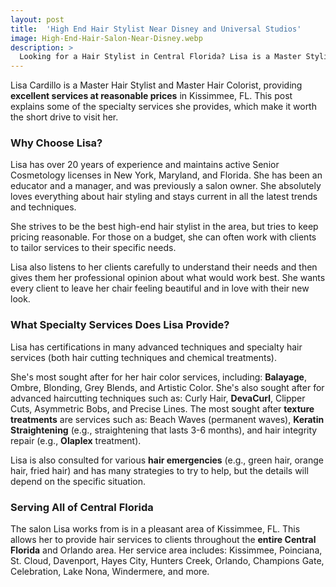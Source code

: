 ```yaml
---
layout: post
title:  'High End Hair Stylist Near Disney and Universal Studios'
image: High-End-Hair-Salon-Near-Disney.webp
description: >
  Looking for a Hair Stylist in Central Florida? Lisa is a Master Stylist & Colorist  providing services in Kissimmee, just a short drive from the Orlando area.
---
```


<div class="article-text">
  <section class="intro">
  Lisa Cardillo is a Master Hair Stylist and Master Hair Colorist, providing <b>excellent services at reasonable prices</b> in Kissimmee, FL. This post explains some of the specialty services she provides, which make it worth the short drive to visit her.
  </section>
  <!--excerpt-->
  <h3 class="lead" id="what-are-binaural-beats">
    Why Choose Lisa?
  </h3>
  <section>
    <p>
    Lisa has over 20 years of experience and maintains active Senior Cosmetology licenses in New York, Maryland, and Florida. She has been an educator and a manager, and was previously a salon owner. She absolutely loves everything about hair styling and stays current in all the latest trends and techniques.
    </p>
    <p>
    She strives to be the best high-end hair stylist in the area, but tries to keep pricing reasonable. For those on a budget, she can often work with clients to tailor services to their specific needs.
    </p>
    <p>
    Lisa also listens to her clients carefully to understand their needs and then gives them her professional opinion about what would work best. She wants every client to leave her chair feeling beautiful and in love with their new look.
    </p>
  </section>
  <h3 class="lead" id="what-are-binaural-beats">
    What Specialty Services Does Lisa Provide?
  </h3>
  <section>
    <p>
    Lisa has certifications in many advanced techniques and specialty hair services (both hair cutting techniques and chemical treatments).
    </p>
    <p>
    She's most sought after for her hair color services, including: <b>Balayage</b>, Ombre, Blonding, Grey Blends, and Artistic Color. She's also sought after for advanced haircutting techniques such as: Curly Hair, <b>DevaCurl</b>, Clipper Cuts, Asymmetric Bobs, and Precise Lines. The most sought after <b>texture treatments</b> are services such as: Beach Waves (permanent waves), <b>Keratin Straightening</b> (e.g., straightening that lasts 3-6 months), and hair integrity repair (e.g., <b>Olaplex</b> treatment).
    </p>
    <p>
    Lisa is also consulted for various <b>hair emergencies</b> (e.g., green hair, orange hair, fried hair) and has many strategies to try to help, but the details will depend on the specific situation.
    </p>
  </section>  
  <h3 class="lead" id="service-area">
    Serving All of Central Florida
  </h3>
  <section>
    <p>
    The salon Lisa works from is in a pleasant area of Kissimmee, FL. This allows her to provide hair services to clients throughout the <b>entire Central Florida</b> and Orlando area. Her service area includes: Kissimmee, Poinciana, St. Cloud, Davenport, Hayes City, Hunters Creek, Orlando, Champions Gate, Celebration, Lake Nona, Windermere, and more.
    </p>
  </section>
</div>
